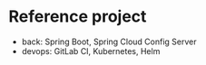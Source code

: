 # Reference project

- back: Spring Boot, Spring Cloud Config Server
- devops: GitLab CI, Kubernetes, Helm

